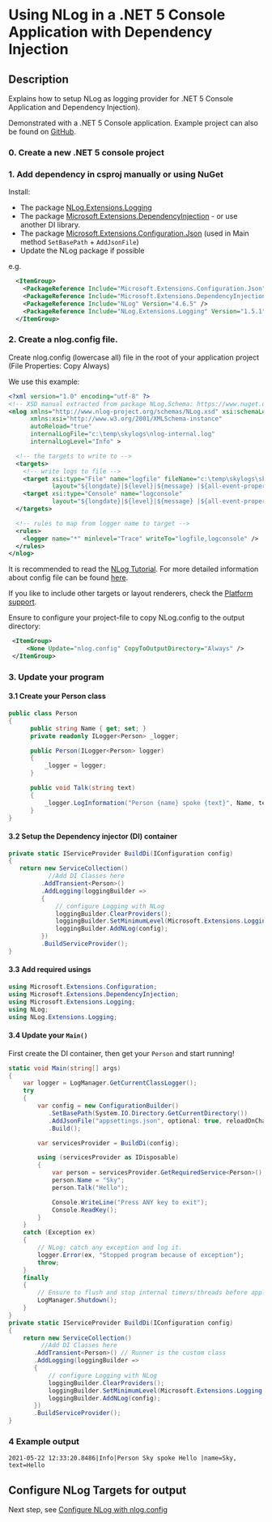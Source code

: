 # Using NLog in a .NET 5 Console Application with Dependency Injection

## Description
Explains how to setup NLog as logging provider for .NET 5 Console Application and Dependency Injection).

Demonstrated with a .NET 5 Console application. Example project can also be found on [GitHub](https://github.com/iSatishYadav/net-core-console-nlog-with-di).

### 0. Create a new .NET 5 console project

### 1. Add dependency in csproj manually or using NuGet

Install:

- The package [NLog.Extensions.Logging](https://www.nuget.org/packages/NLog.Extensions.Logging)
- The package [Microsoft.Extensions.DependencyInjection](https://www.nuget.org/packages/Microsoft.Extensions.DependencyInjection) - or use another DI library.
- The package [Microsoft.Extensions.Configuration.Json](https://www.nuget.org/packages/Microsoft.Extensions.Configuration.Json) (used in Main method `SetBasePath` + `AddJsonFile`)
- Update the NLog package if possible

e.g.

```xml
  <ItemGroup>
    <PackageReference Include="Microsoft.Extensions.Configuration.Json" Version="2.1.0" />
    <PackageReference Include="Microsoft.Extensions.DependencyInjection" Version="2.1.0" />
    <PackageReference Include="NLog" Version="4.6.5" />
    <PackageReference Include="NLog.Extensions.Logging" Version="1.5.1" />
  </ItemGroup>
```

### 2. Create a nlog.config file. 
Create nlog.config (lowercase all) file in the root of your application project (File Properties: Copy Always)

We use this example:

```xml
<?xml version="1.0" encoding="utf-8" ?>
<!-- XSD manual extracted from package NLog.Schema: https://www.nuget.org/packages/NLog.Schema-->
<nlog xmlns="http://www.nlog-project.org/schemas/NLog.xsd" xsi:schemaLocation="NLog NLog.xsd"
      xmlns:xsi="http://www.w3.org/2001/XMLSchema-instance"
      autoReload="true"
      internalLogFile="c:\temp\skylogs\nlog-internal.log"
      internalLogLevel="Info" >

  <!-- the targets to write to -->
  <targets>
    <!-- write logs to file -->
    <target xsi:type="File" name="logfile" fileName="c:\temp\skylogs\skylogs.log"
            layout="${longdate}|${level}|${message} |${all-event-properties} ${exception:format=tostring}" />
    <target xsi:type="Console" name="logconsole"
            layout="${longdate}|${level}|${message} |${all-event-properties} ${exception:format=tostring}" />
  </targets>

  <!-- rules to map from logger name to target -->
  <rules>
    <logger name="*" minlevel="Trace" writeTo="logfile,logconsole" />
  </rules>
</nlog>
```

It is recommended to read the [NLog Tutorial](https://github.com/NLog/NLog/wiki/Tutorial). For more detailed information about config file can be found [here](https://github.com/NLog/NLog/wiki/Configuration-file).

If you like to include other targets or layout renderers, check the [Platform support](https://github.com/NLog/NLog/wiki/platform-support).

Ensure to configure your project-file to copy NLog.config to the output directory:

```xml
 <ItemGroup>
     <None Update="nlog.config" CopyToOutputDirectory="Always" />
 </ItemGroup>
```

### 3. Update your program

#### 3.1 Create your Person class

```c#
public class Person
{
      public string Name { get; set; }
      private readonly ILogger<Person> _logger;

      public Person(ILogger<Person> logger)
      {
          _logger = logger;
      }

      public void Talk(string text)
      {
          _logger.LogInformation("Person {name} spoke {text}", Name, text);
      }
}
```

#### 3.2 Setup the Dependency injector (DI) container
```c#
private static IServiceProvider BuildDi(IConfiguration config)
{
   return new ServiceCollection()
           //Add DI Classes here
         .AddTransient<Person>() 
         .AddLogging(loggingBuilder =>
         {
             // configure Logging with NLog
             loggingBuilder.ClearProviders();
             loggingBuilder.SetMinimumLevel(Microsoft.Extensions.Logging.LogLevel.Trace);
             loggingBuilder.AddNLog(config);
         })
         .BuildServiceProvider();
}
```

#### 3.3 Add required usings
```c#
using Microsoft.Extensions.Configuration;
using Microsoft.Extensions.DependencyInjection;
using Microsoft.Extensions.Logging;
using NLog;
using NLog.Extensions.Logging;
```
#### 3.4 Update your `Main()`

First create the DI container, then get your `Person` and start running!

```c#
static void Main(string[] args)
{
    var logger = LogManager.GetCurrentClassLogger();
    try
    {
        var config = new ConfigurationBuilder()
           .SetBasePath(System.IO.Directory.GetCurrentDirectory())
           .AddJsonFile("appsettings.json", optional: true, reloadOnChange: true)
           .Build();

        var servicesProvider = BuildDi(config);

        using (servicesProvider as IDisposable)
        {
            var person = servicesProvider.GetRequiredService<Person>();
            person.Name = "Sky";
            person.Talk("Hello");

            Console.WriteLine("Press ANY key to exit");
            Console.ReadKey();
        }
    }
    catch (Exception ex)
    {
        // NLog: catch any exception and log it.
        logger.Error(ex, "Stopped program because of exception");
        throw;
    }
    finally
    {
        // Ensure to flush and stop internal timers/threads before application-exit (Avoid segmentation fault on Linux)
        LogManager.Shutdown();
    }
}
private static IServiceProvider BuildDi(IConfiguration config)
{
    return new ServiceCollection()
         //Add DI Classes here
       .AddTransient<Person>() // Runner is the custom class
       .AddLogging(loggingBuilder =>
       {
           // configure Logging with NLog
           loggingBuilder.ClearProviders();
           loggingBuilder.SetMinimumLevel(Microsoft.Extensions.Logging.LogLevel.Trace);
           loggingBuilder.AddNLog(config);
       })
       .BuildServiceProvider();
}
```

### 4 Example output

```
2021-05-22 12:33:20.8486|Info|Person Sky spoke Hello |name=Sky, text=Hello 
```


## Configure NLog Targets for output

Next step, see [Configure NLog with nlog.config](https://github.com/NLog/NLog/wiki/Configuration-file)
